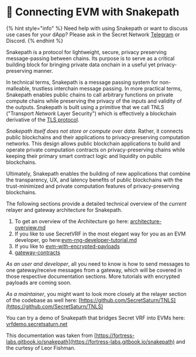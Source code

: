 # 🐍 Connecting EVM with Snakepath

{% hint style="info" %}
Need help with using Snakepath or want to discuss use cases for your dApp? Please ask in the Secret Network [Telegram](https://t.me/SCRTCommunity) or Discord.
{% endhint %}

Snakepath is a protocol for lightweight, secure, privacy preserving message-passing between chains. Its purpose is to serve as a critical building block for bringing private data onchain in a useful yet privacy-preserving manner.

In technical terms, Snakepath is a message passing system for non-malleable, trustless interchain message passing. In more practical terms, Snakepath enables public chains to call arbitrary functions on private compute chains while preserving the privacy of the inputs and validity of the outputs. Snakepath is built using a primitive that we call TNLS ("Transport _Network_ Layer Security") which is effectively a blockchain derivative of the [TLS protocol](https://en.wikipedia.org/wiki/Transport\_Layer\_Security).

_Snakepath itself does not store or compute over data_. Rather, it connects public blockchains and their applications to privacy-preserving computation networks. This design allows public blockchain applications to build and operate private computation contracts on privacy-preserving chains while keeping their primary smart contract logic and liquidity on public blockchains.

Ultimately, Snakepath enables the building of new applications that combine the transparency, UX, and latency benefits of public blockchains with the trust-minimized and private computation features of privacy-preserving blockchains.

The following sections provide a detailed technical overview of the _current_ relayer and gateway architecture for Snakepath.&#x20;

1. To get an overview of the Architecture go here: [architecture-overview.md](architecture-overview.md "mention")
2. If you like to use SecretVRF in the most elegant way for you as an EVM developer, go here:[evm-rng-developer-tutorial.md](../connecting-evm-with-snakepath/evm-rng-developer-tutorial.md "mention")
3. If you like to [evm-with-encrypted-payloads](../connecting-evm-with-snakepath/evm-with-encrypted-payloads/ "mention")
4. [gateway-contracts](gateway-contracts/ "mention")

_As an user and developer_, all you need to know is how to send messages to one gateway/receive messages from a gateway, which will be covered in those respective documentation sections. More tutorials with encrypted payloads are coming soon.

_As a maintainer_, you might want to look more closely at the relayer section of the codebase as well here: [https://github.com/SecretSaturn/TNLS](https://github.com/SecretSaturn/TNLS)

You can try a demo of Snakepath that bridges Secret VRF into EVMs here: [vrfdemo.secretsaturn.net](https://vrfdemo.secretsaturn.net)

This documentation was taken from [https://fortress-labs.gitbook.io/snakepath](https://fortress-labs.gitbook.io/snakepath) and the curtesy of Leor Fishman.
